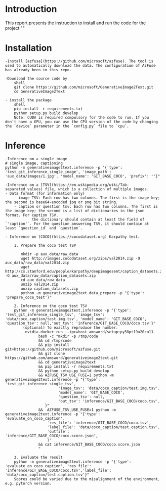# Introduction
This report presents the instruction to install and run the code for the project ""

# Installation
    -Install [azfuse](https://github.com/microsoft/azfuse). The tool is used to automatically download the data. The configuration of AzFuse has already been in this repo.

    -Download the source code by
        shell
        git clone https://github.com/microsoft/GenerativeImage2Text.git
        cd GenerativeImage2Text

    - install the package
        shell
        pip install -r requirements.txt
        python setup.py build develop
        Note: CUDA is required compulsory for the code to run. If you don't have a GPU, you can use the CPU version of the code by changing the `device` parameter in the `config.py` file to `cpu`.

# Inference
    -Inference on a single image
    # single image, captioning
    python -m generativeimage2text.inference -p "{'type': 'test_git_inference_single_image', 'image_path': 'aux_data/images/1.jpg', 'model_name': 'GIT_BASE_COCO', 'prefix': ''}"

    -Inference on a [TSV](https://en.wikipedia.org/wiki/Tab-separated_values) file, which is a collection of multiple images.
    - Data format (for information only)
        - image TSV: Each row has two columns. The first is the image key; the second is base64-encoded jpg or png bit string.
        - caption or question tsv: Each row has two columns. The first is the image key; the second is a list of dictionaries in the json format. For caption TSV,
                the dictionary should contain at least the field of `'caption'`. For the question answering TSV, it should contain at least `question_id` and `question`.

    - Inference on [COCO](https://cocodataset.org) Karpathy test.

        1. Prepare the coco test TSV

           mkdir -p aux_data/raw_data
           wget http://images.cocodataset.org/zips/val2014.zip -O aux_data/raw_data/val2014.zip
           wget http://cs.stanford.edu/people/karpathy/deepimagesent/caption_datasets.zip -O aux_data/raw_data/caption_datasets.zip
           cd aux_data/raw_data
           unzip val2014.zip
           unzip caption_datasets.zip
           python -m generativeimage2text.data_prepare -p "{'type': 'prepare_coco_test'}"

        2. Inference on the coco test TSV
        python -m generativeimage2text.inference -p "{'type': 'test_git_inference_single_tsv', 'image_tsv': 'data/coco_caption/test.img.tsv', 'model_name': 'GIT_BASE_COCO', 'question_tsv': null,'out_tsv': 'inference/GIT_BASE_COCO/coco.tsv'}"
            (optional) To exactly reproduce the number:
             nvidia-docker run --ipc=host amsword/setup:py38pt19u20cu11
                   bash -c "mkdir -p /tmp/code
                   && cd /tmp/code
                   && pip install git+https://github.com/microsoft/azfuse.git
                   && git clone https://github.com/amsword/generativeimage2text.git
                   && cd generativeimage2text
                   && pip install -r requirements.txt
                   && python setup.py build develop
                   && AZFUSE_TSV_USE_FUSE=1 python -m generativeimage2text.inference -p "{'type': 'test_git_inference_single_tsv',
                            'image_tsv': 'data/coco_caption/test.img.tsv',
                            'model_name': 'GIT_BASE_COCO',
                            'question_tsv': null,
                            'out_tsv': 'inference/GIT_BASE_COCO/coco.tsv',
                      }"
                   &&  AZFUSE_TSV_USE_FUSE=1 python -m generativeimage2text.inference -p "{'type': 'evaluate_on_coco_caption',
                       'res_file': 'inference/GIT_BASE_COCO/coco.tsv',
                       'label_file': 'data/coco_caption/test.caption.tsv',
                       'outfile': 'inference/GIT_BASE_COCO/coco.score.json',
                       }"
                   && cat inference/GIT_BASE_COCO/coco.score.json
                   "

        3. Evaluate the result
        python -m generativeimage2text.inference -p "{'type': 'evaluate_on_coco_caption', 'res_file': 'inference/GIT_BASE_COCO/coco.tsv','label_file': 'data/coco_caption/test.caption.tsv'}"
        Scores could be varied due to the misalignment of the environment, e.g. pytorch version.
